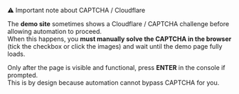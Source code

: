 ⚠️ Important note about CAPTCHA / Cloudflare

The **demo site** sometimes shows a Cloudflare / CAPTCHA challenge before allowing automation to proceed.  
When this happens, you **must manually solve the CAPTCHA in the browser** (tick the checkbox or click the images) and wait until the demo page fully loads.  

Only after the page is visible and functional, press **ENTER** in the console if prompted.  
This is by design because automation cannot bypass CAPTCHA for you.
